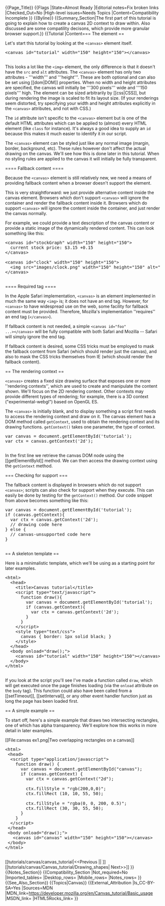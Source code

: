 {{Page_Title}}
{{Flags
|State=Almost Ready
|Editorial notes=Fix broken links
|Checked_Out=No
|High-level issues=Needs Topics
|Content=Compatibility Incomplete
}}
{{Byline}}
{{Summary_Section|The first part of this tutorial is going to explain how to create a canvas 2D context to draw within. Also discussed are some compatility decisons, which provide more granular browser support.}}
{{Tutorial
|Content=== The <canvas> element ==
 
Let's start this tutorial by looking at the <code>&lt;canvas&gt;</code> element itself.
  
<pre>&lt;canvas id="tutorial" width="150" height="150"&gt;&lt;/canvas&gt;

</pre>
  
This looks a lot like the <code>&lt;img&gt;</code> element, the only difference is that it doesn't have the <code>src</code> and <code>alt</code> attributes. The <code>&lt;canvas&gt;</code> element has only two attributes - '''width''' and '''height'''. These are both optional and can also be set using [[dom|DOM]] properties. When no width and height attributes are specified, the canvas will initially be '''300 pixels''' wide and '''150 pixels''' high. The element can be sized arbitrarily by [[css|CSS]], but during rendering the image is scaled to fit its layout size. (If your renderings seem distorted, try specifying your width and height attributes explicitly in the <code>&lt;canvas&gt;</code> attributes, and not with CSS.)
 
The <code>id</code> attribute isn't specific to the <code>&lt;canvas&gt;</code> element but is one of the default HTML attributes which can be applied to (almost) every HTML element (like <code>class</code> for instance). It's always a good idea to supply an <code>id</code> because this makes it much easier to identify it in our script.
 
The <code>&lt;canvas&gt;</code> element can be styled just like any normal image (margin, border, background, etc). These rules however don't affect the actual drawing on the canvas. We'll see how this is done later in this tutorial. When no styling rules are applied to the canvas it will initially be fully transparent.
 
==== Fallback content ====
 
Because the <code>&lt;canvas&gt;</code> element is still relatively new, we need a means of providing fallback content when a browser doesn't support the element.
 
This is very straightforward: we just provide alternative content inside the canvas element. Browsers which don't support <code>&lt;canvas&gt;</code> will ignore the container and render the fallback content inside it. Browsers which do support <code>&lt;canvas&gt;</code> will ignore the content inside the container, and just render the canvas normally.
 
For example, we could provide a text description of the canvas content or provide a static image of the dynamically rendered content. This can look something like this:
 
<pre>&lt;canvas id="stockGraph" width="150" height="150"&gt;
  current stock price: $3.15 +0.15
&lt;/canvas&gt;

&lt;canvas id="clock" width="150" height="150"&gt;
  &lt;img src="images/clock.png" width="150" height="150" alt=""/&gt;
&lt;/canvas&gt;

</pre>
 
==== Required </canvas> tag ====
 
In the Apple Safari implementation, <code>&lt;canvas&gt;</code> is an element implemented in much the same way <code>&lt;img&gt;</code> is; it does not have an end tag. However, for <code>&lt;canvas&gt;</code> to have widespread use on the web, some facility for fallback content must be provided. Therefore, Mozilla's implementation ''requires'' an end tag (<code>&lt;/canvas&gt;</code>).
 
If fallback content is not needed, a simple <code>&lt;canvas id="foo" ...&gt;&lt;/canvas&gt;</code> will be fully compatible with both Safari and Mozilla -- Safari will simply ignore the end tag.
 
If fallback content is desired, some CSS tricks must be employed to mask the fallback content from Safari (which should render just the canvas), and also to mask the CSS tricks themselves from IE (which should render the fallback content).
 
== The rendering context ==
 
<code>&lt;canvas&gt;</code> creates a fixed size drawing surface that exposes one or more ''rendering contexts'', which are used to create and manipulate the content shown. We'll focus on the 2D rendering context. Other contexts may provide different types of rendering; for example, there is a 3D context ("experimental-webgl") based on OpenGL ES.
 
The <code>&lt;canvas&gt;</code> is initially blank, and to display something a script first needs to access the rendering context and draw on it. The canvas element has a DOM method called <code>getContext</code>, used to obtain the rendering context and its drawing functions. <code>getContext()</code> takes one parameter, the type of context.
 
<pre>var canvas = document.getElementById('tutorial');
var ctx = canvas.getContext('2d');

</pre>
 
In the first line we retrieve the canvas DOM node using the [[getElementById]] method. We can then access the drawing context using the <code>getContext</code> method.
 
=== Checking for support ===
 
The fallback content is displayed in browsers which do not support <code>&lt;canvas&gt;</code>; scripts can also check for support when they execute. This can easily be done by testing for the <code>getContext()</code> method. Our code snippet from above becomes something like this:
 
<pre>var canvas = document.getElementById('tutorial');
if (canvas.getContext){
  var ctx = canvas.getContext('2d');
  // drawing code here
} else {
  // canvas-unsupported code here
}

</pre>
 
== A skeleton template ==
 
Here is a minimalistic template, which we'll be using as a starting point for later examples. 
 
<pre>&lt;html&gt;
  &lt;head&gt;
    &lt;title&gt;Canvas tutorial&lt;/title&gt;
    &lt;script type="text/javascript"&gt;
      function draw(){
        var canvas = document.getElementById('tutorial');
        if (canvas.getContext){
          var ctx = canvas.getContext('2d');
        }
      }
    &lt;/script&gt;
    &lt;style type="text/css"&gt;
      canvas { border: 1px solid black; }
    &lt;/style&gt;
  &lt;/head&gt;
  &lt;body onload="draw();"&gt;
    &lt;canvas id="tutorial" width="150" height="150"&gt;&lt;/canvas&gt;
  &lt;/body&gt;
&lt;/html&gt;

</pre>
 
If you look at the script you'll see I've made a function called <code>draw</code>, which will get executed once the page finishes loading (via the <code>onload</code> attribute on the <code>body</code> tag). This function could also have been called from a [[setTimeout]], [[setInterval]], or any other event handler function just as long the page has been loaded first.
 
== A simple example ==
 
To start off, here's a simple example that draws two intersecting rectangles, one of which has alpha transparency. We'll explore how this works in more detail in later examples.
 
[[File:canvas ex1.png|Two overlapping rectangles on a canvas]]
 
<pre>&lt;html&gt;
 &lt;head&gt;
  &lt;script type="application/javascript"&gt;
    function draw() {
      var canvas = document.getElementById("canvas");
      if (canvas.getContext) {
        var ctx = canvas.getContext("2d");

        ctx.fillStyle = "rgb(200,0,0)";
        ctx.fillRect (10, 10, 55, 50);

        ctx.fillStyle = "rgba(0, 0, 200, 0.5)";
        ctx.fillRect (30, 30, 55, 50);
      }
    }
  &lt;/script&gt;
 &lt;/head&gt;
 &lt;body onload="draw();"&gt;
   &lt;canvas id="canvas" width="150" height="150"&gt;&lt;/canvas&gt;
 &lt;/body&gt;
&lt;/html&gt;

</pre>
[[tutorials/canvas/canvas_tutorial|&lt;&lt;Previous      ||    ]][[tutorials/canvas/Canvas_tutorial/Drawing_shapes|   Next&gt;&gt;]]
}}
{{Notes_Section}}
{{Compatibility_Section
|Not_required=No
|Imported_tables=
|Desktop_rows=
|Mobile_rows=
|Notes_rows=
}}
{{See_Also_Section}}
{{Topics|Canvas}}
{{External_Attribution
|Is_CC-BY-SA=Yes
|Sources=MDN
|MDN_link=https://developer.mozilla.org/en/Canvas_tutorial/Basic_usage
|MSDN_link=
|HTML5Rocks_link=
}}